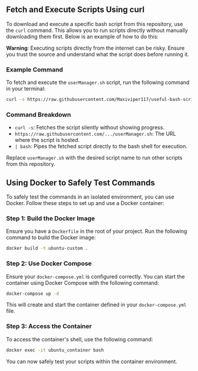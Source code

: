 ## Fetch and Execute Scripts Using curl

To download and execute a specific bash script from this repository, use the `curl` command. This allows you to run scripts directly without manually downloading them first. Below is an example of how to do this:

**Warning**: Executing scripts directly from the internet can be risky. Ensure you trust the source and understand what the script does before running it.

### Example Command

To fetch and execute the `userManager.sh` script, run the following command in your terminal:

```bash
curl -s https://raw.githubusercontent.com/Maxiviper117/useful-bash-scripts/src/user-manager.sh | bash
```

### Command Breakdown
- `curl -s`: Fetches the script silently without showing progress.
- `https://raw.githubusercontent.com/.../userManager.sh`: The URL where the script is hosted.
- `| bash`: Pipes the fetched script directly to the bash shell for execution.

Replace `userManager.sh` with the desired script name to run other scripts from this repository.

## Using Docker to Safely Test Commands

To safely test the commands in an isolated environment, you can use Docker. Follow these steps to set up and use a Docker container:

### Step 1: Build the Docker Image

Ensure you have a `Dockerfile` in the root of your project. Run the following command to build the Docker image:

```bash
docker build -t ubuntu-custom .
```

### Step 2: Use Docker Compose

Ensure your `docker-compose.yml` is configured correctly. You can start the container using Docker Compose with the following command:

```bash
docker-compose up -d
```

This will create and start the container defined in your `docker-compose.yml` file.

### Step 3: Access the Container

To access the container's shell, use the following command:

```bash
docker exec -it ubuntu_container bash
```

You can now safely test your scripts within the container environment.